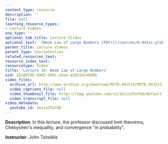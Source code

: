 ```yaml
---
content_type: resource
description: ''
file: null
learning_resource_types:
- Lecture Videos
ocw_type: ''
optional_tab_title: Lecture Slides
optional_text: '[Weak Law of Large Numbers (PDF)](/courses/6-041sc-probabilistic-systems-analysis-and-applied-probability-fall-2013/resources/mit6_041scf13_l19)'
parent_title: Lecture Videos
parent_type: CourseSection
related_resources_text: ''
resource_index_text: ''
resourcetype: Video
title: 'Lecture 19: Weak Law of Large Numbers'
uid: 2b2d07d5-49d2-d90c-a5aa-a2011bc4bd0b
video_files:
  archive_url: http://www.archive.org/download/MIT6.041F10/MIT6_041F11_lec19_300k.mp4
  video_captions_file: null
  video_thumbnail_file: https://img.youtube.com/vi/3eiio3Tw7UQ/default.jpg
  video_transcript_file: null
video_metadata:
  youtube_id: 3eiio3Tw7UQ
---
```


**Description**: In this lecture, the professor discussed limit theorems, Chebyshev's inequality, and convergence "in probability".

**Instructor**: John Tsitsiklis